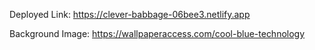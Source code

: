 Deployed Link: https://clever-babbage-06bee3.netlify.app

Background Image: https://wallpaperaccess.com/cool-blue-technology